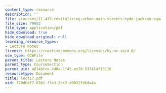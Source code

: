 ```yaml
---
content_type: resource
description: ''
file: /courses/11-439-revitalizing-urban-main-streets-hyde-jackson-square-roslindale-square-boston-spring-2005/f70dbdf763b1f3a32cc2d0032fd6da4a_lect17.pdf
file_size: 79982
file_type: application/pdf
hide_download: true
hide_download_original: null
learning_resource_types:
- Lecture Notes
license: https://creativecommons.org/licenses/by-nc-sa/4.0/
ocw_type: OCWFile
parent_title: Lecture Notes
parent_type: CourseSection
parent_uid: a814bfce-4d8a-1f45-ee70-537414f13116
resourcetype: Document
title: lect17.pdf
uid: f70dbdf7-63b1-f3a3-2cc2-d0032fd6da4a
---
```

